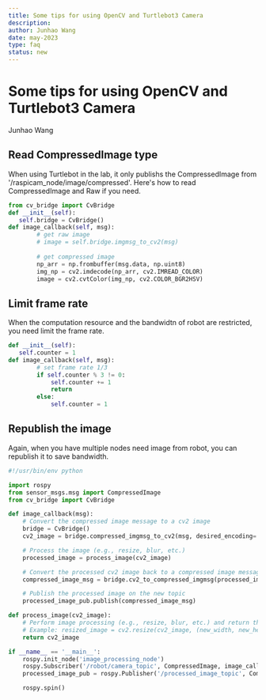 ```yaml
---
title: Some tips for using OpenCV and Turtlebot3 Camera
description: 
author: Junhao Wang
date: may-2023
type: faq
status: new
---
```

# Some tips for using OpenCV and Turtlebot3 Camera
Junhao Wang
## Read CompressedImage type
When using Turtlebot in the lab, it only publishs the CompressedImage from '/raspicam_node/image/compressed'. Here's how to read CompressedImage and Raw if you need.
~~~Python
from cv_bridge import CvBridge
def __init__(self):
   self.bridge = CvBridge()
def image_callback(self, msg):
        # get raw image
        # image = self.bridge.imgmsg_to_cv2(msg)
        
        # get compressed image
        np_arr = np.frombuffer(msg.data, np.uint8)
        img_np = cv2.imdecode(np_arr, cv2.IMREAD_COLOR)
        image = cv2.cvtColor(img_np, cv2.COLOR_BGR2HSV)
~~~

## Limit frame rate 
When the computation resource and the bandwidtn of robot are restricted, you need limit the frame rate.

~~~Python
def __init__(self):
   self.counter = 1
def image_callback(self, msg):
        # set frame rate 1/3
        if self.counter % 3 != 0:
            self.counter += 1
            return
        else:
            self.counter = 1
~~~

## Republish the image
Again, when you have multiple nodes need image from robot, you can republish it to save bandwidth.

~~~Python
#!/usr/bin/env python

import rospy
from sensor_msgs.msg import CompressedImage
from cv_bridge import CvBridge

def image_callback(msg):
    # Convert the compressed image message to a cv2 image
    bridge = CvBridge()
    cv2_image = bridge.compressed_imgmsg_to_cv2(msg, desired_encoding='passthrough')

    # Process the image (e.g., resize, blur, etc.)
    processed_image = process_image(cv2_image)

    # Convert the processed cv2 image back to a compressed image message
    compressed_image_msg = bridge.cv2_to_compressed_imgmsg(processed_image)

    # Publish the processed image on the new topic
    processed_image_pub.publish(compressed_image_msg)

def process_image(cv2_image):
    # Perform image processing (e.g., resize, blur, etc.) and return the processed image
    # Example: resized_image = cv2.resize(cv2_image, (new_width, new_height))
    return cv2_image

if __name__ == '__main__':
    rospy.init_node('image_processing_node')
    rospy.Subscriber('/robot/camera_topic', CompressedImage, image_callback)
    processed_image_pub = rospy.Publisher('/processed_image_topic', CompressedImage, queue_size=1)

    rospy.spin()
~~~





